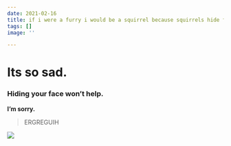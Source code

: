 ```yaml
---
date: 2021-02-16
title: if i were a furry i would be a squirrel because squirrels hide from poison
tags: []
image: ''

---
```

# Its so sad.

### Hiding your face won’t help.

**I’m sorry.**

> ERGREGUIH

![](/images/tumblr_n8f721uo1m1tga27vo1_1280.jpg)